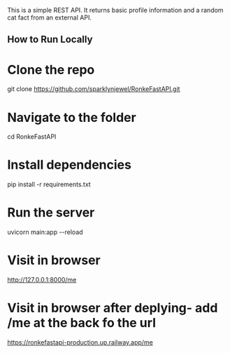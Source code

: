 This is a simple REST API. It returns basic profile information and a random cat fact from an external API.
## How to Run Locally


# Clone the repo
git clone https://github.com/sparklynjewel/RonkeFastAPI.git

# Navigate to the folder
cd RonkeFastAPI

# Install dependencies
pip install -r requirements.txt

# Run the server
uvicorn main:app --reload

# Visit in browser
http://127.0.0.1:8000/me

# Visit in browser after deplying- add /me at the back fo the url
https://ronkefastapi-production.up.railway.app/me
